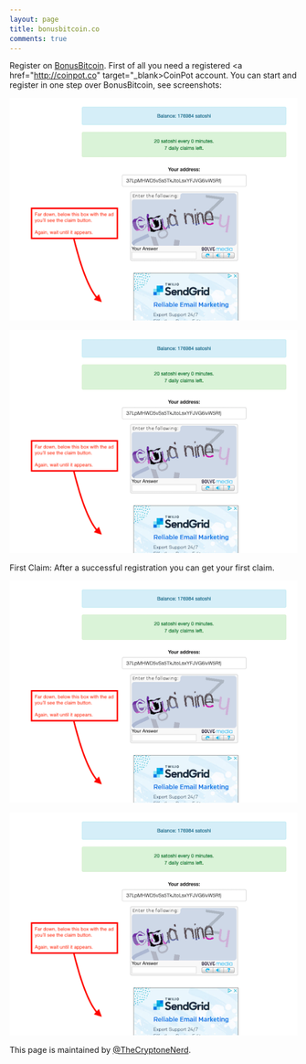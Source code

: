 ```yaml
---
layout: page
title: bonusbitcoin.co
comments: true
---
```


Register on <a href="http://bonusbitcoin.co/?ref=4999B8EC3FD3" target="_blank">BonusBitcoin</a></td>. First of all you need a registered <a href="http://coinpot.co" target="_blank>CoinPot</a> account. You can start and register in one step over BonusBitcoin, see screenshots:

<p> </p>
<p><img src="/assets/images/sato-02.png" border="0"></p>
<p> </p>
<p><img src="/assets/images/sato-02.png" border="0"></p>
<p> </p>
First Claim: After a successful registration you can get your first claim.
<p> </p>
<p><img src="/assets/images/sato-02.png" border="0"></p>
<p> </p>
<p><img src="/assets/images/sato-02.png" border="0"></p>
<p> </p>
This page is maintained by <a href="https://twitter.com/TheCryptoneNerd" target="_blank">@TheCryptoneNerd</a>.
